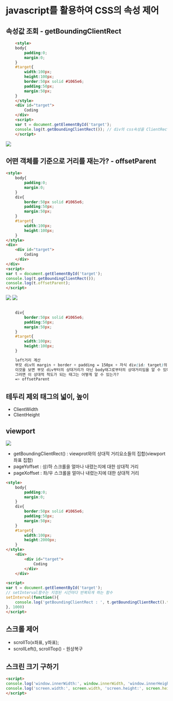 # javascript를 활용하여 CSS의 속성 제어

## 속성값 조회 - getBoundingClientRect

```html
    <style>
    body{
        padding:0;
        margin:0;
    }
    #target{
        width:100px;
        height:100px;
        border:50px solid #1065e6;
        padding:50px;
        margin:50px;
    }
    </style>
    <div id="target">
        Coding
    </div>
    <script>
    var t = document.getElementById('target');
    console.log(t.getBoundingClientRect()); // div의 css속성을 ClientRect객체로 반환
    </script>
```

![](https://s3.ap-northeast-2.amazonaws.com/opentutorials-user-file/module/904/2402.png)

## 어떤 객체를 기준으로 거리를 재는가? - offsetParent

```html
<style>
    body{
        padding:0;
        margin:0;
    }
    div{
        border:50px solid #1065e6;
        padding:50px;
        margin:50px;
    }
    #target{
        width:100px;
        height:100px;
    }
</style>
<div>
    <div id="target">
        Coding
    </div>
</div>
<script>
var t = document.getElementById('target');
console.log(t.getBoundingClientRect());
console.log(t.offsetParent);
</script>

```

![](https://s3.ap-northeast-2.amazonaws.com/opentutorials-user-file/module/904/2404.png)
![](https://s3.ap-northeast-2.amazonaws.com/opentutorials-user-file/module/904/2406.png)

```css
    
    div{
        border:50px solid #1065e6;
        padding:50px;
        margin:50px;
    }
    #target{
        width:100px;
        height:100px;
    }

    left거리 계산 
    부모 div의 margin + border + padding = 150px + 자식 div(id: target)의 margin 50px = 200px
    이것을 보면 부모 div부터의 상대거리가 아닌 body태그로부터의 상대거리임을 알 수 있다.
    그러면 이 상대적 척도가 되는 태그는 어떻게 알 수 있는가?
    => offsetParent
```

## 테두리 제외 태그의 넓이, 높이

+ ClientWidth
+ ClientHeight

## viewport

![](https://s3.ap-northeast-2.amazonaws.com/opentutorials-user-file/module/904/2408.png)

+ getBoundingClientRect() : viewprot와의 상대적 거리요소들의 집합(viewport좌표 집합)
+ pageYoffset : 상/하 스크롤을 얼마나 내렸는지에 대한 상대적 거리
+ pageXoffset : 좌/우 스크롤을 얼마나 내렸는지에 대한 상대적 거리

```html
<style>
    body{
        padding:0;
        margin:0;
    }
    div{
        border:50px solid #1065e6;
        padding:50px;
        margin:50px;
    }
    #target{
        width:100px;
        height:2000px;
    }
</style>
    <div>
        <div id="target">
            Coding
        </div>
    </div>
 
<script>
var t = document.getElementById('target');
// setInterval함수는 지정된 시간마다 반복되게 하는 함수
setInterval(function(){ 
    console.log('getBoundingClientRect : ', t.getBoundingClientRect().top, 'pageYOffset:', window.pageYOffset);
}, 1000)
</script>
```

## 스크롤 제어

+ scrollTo(x좌표, y좌표);
+ scrollLeft(), scrollTop() - 원상복구

## 스크린 크기 구하기

```html
<script>
console.log('window.innerWidth:', window.innerWidth, 'window.innerHeight:', window.innerHeight); // viewport의 크기
console.log('screen.width:', screen.width, 'screen.height:', screen.height); // 모니터 해상도
</script>
```